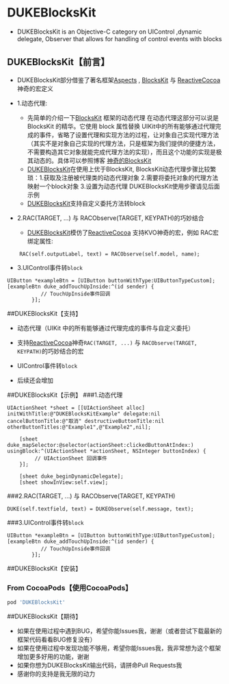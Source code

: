 # DUKEBlocksKit
- DUKEBlocksKit is an Objective-C category on UIControl ,dynamic delegate, Observer that allows for handling of control events with blocks

## DUKEBlocksKit【前言】
- DUKEBlocksKit部分借鉴了著名框架[Aspects](https://github.com/steipete/Aspects) , [BlocksKit](https://github.com/zwaldowski/BlocksKit) 与 [ReactiveCocoa](https://github.com/ReactiveCocoa/ReactiveCocoa) 神奇的宏定义
- 1.动态代理:
	- 先简单的介绍一下[BlocksKit](https://github.com/zwaldowski/BlocksKit) 框架的动态代理 在动态代理这部分可以说是 BlocksKit 的精华。它使用 block 属性替换 UIKit中的所有能够通过代理完成的事件，省略了设置代理和实现方法的过程，让对象自己实现代理方法（其实不是对象自己实现的代理方法，只是框架为我们提供的便捷方法，不需要构造其它对象就能完成代理方法的实现），而且这个功能的实现是极其动态的。具体可以参照博客 [神奇的BlocksKit](http://draveness.me/blockskit-2)
	- [DUKEBlocksKit]()在使用上优于BlocksKit, BlocksKit动态代理步骤比较繁琐：1.获取及注册被代理类的动态代理对象 2.需要将委托对象的代理方法映射一个block对象 3.设置为动态代理  DUKEBlocksKit使用步骤请见后面示例
	- [DUKEBlocksKit]()支持自定义委托方法转block
	
- 2.RAC(TARGET, ...) 与 RACObserve(TARGET, KEYPATH)的巧妙结合
	- [DUKEBlocksKit]()模仿了[ReactiveCocoa](https://github.com/ReactiveCocoa/ReactiveCocoa) 支持KVO神奇的宏，例如 RAC宏绑定属性:
```objc	
	RAC(self.outputLabel, text) = RACObserve(self.model, name);
```	
- 3.UIControl事件转`block`

```objc
UIButton *exampleBtn = [UIButton buttonWithType:UIButtonTypeCustom];
[exampleBtn duke_addTouchUpInside:^(id sender) {
           // TouchUpInside事件回调
        }];
```

##DUKEBlocksKit【支持】
- 动态代理（UIKit 中的所有能够通过代理完成的事件与自定义委托）

- 支持[ReactiveCocoa](https://github.com/ReactiveCocoa/ReactiveCocoa)神奇`RAC(TARGET, ...)` 与 `RACObserve(TARGET, KEYPATH)`的巧妙结合的宏

- UIControl事件转`block`

- 后续还会增加

##DUKEBlocksKit【示例】
###1.动态代理

```objc
UIActionSheet *sheet = [[UIActionSheet alloc] initWithTitle:@"DUKEBlocksKitExample" delegate:nil cancelButtonTitle:@"取消" destructiveButtonTitle:nil otherButtonTitles:@"Example1",@"Example2",nil];
    
    [sheet duke_mapSelector:@selector(actionSheet:clickedButtonAtIndex:) usingBlock:^(UIActionSheet *actionSheet, NSInteger buttonIndex) {
         // UIActionSheet 回调事件
    }];
    
    [sheet duke_beginDynamicDelegate];
    [sheet showInView:self.view];
```

###2.RAC(TARGET, ...) 与 RACObserve(TARGET, KEYPATH)

```objc
DUKE(self.textfield, text) = DUKEObserve(self.message, text);
```

###3.UIControl事件转`block`

```objc
UIButton *exampleBtn = [UIButton buttonWithType:UIButtonTypeCustom];
[exampleBtn duke_addTouchUpInside:^(id sender) {
           // TouchUpInside事件回调
        }];
```

##DUKEBlocksKit【安装】
### From CocoaPods【使用CocoaPods】
```ruby
pod 'DUKEBlocksKit'
```

##DUKEBlocksKit【期待】
* 如果在使用过程中遇到BUG，希望你能Issues我，谢谢（或者尝试下载最新的框架代码看看BUG修复没有）
* 如果在使用过程中发现功能不够用，希望你能Issues我，我非常想为这个框架增加更多好用的功能，谢谢
* 如果你想为DUKEBlocksKit输出代码，请拼命Pull Requests我
* 感谢你的支持是我无限的动力